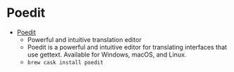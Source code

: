 # Poedit
- [Poedit](https://poedit.net/)
  -  Powerful and intuitive translation editor
  - Poedit is a powerful and intuitive editor for translating interfaces that use gettext. Available for Windows, macOS, and Linux.
  - `brew cask install poedit`
